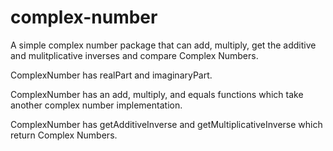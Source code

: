 # complex-number
A simple complex number package that can add, multiply, get the additive and mulitplicative inverses and compare Complex Numbers.

ComplexNumber has realPart and imaginaryPart.

ComplexNumber has an add, multiply, and equals functions which take another complex number implementation.

ComplexNumber has getAdditiveInverse and getMultiplicativeInverse which return Complex Numbers.

